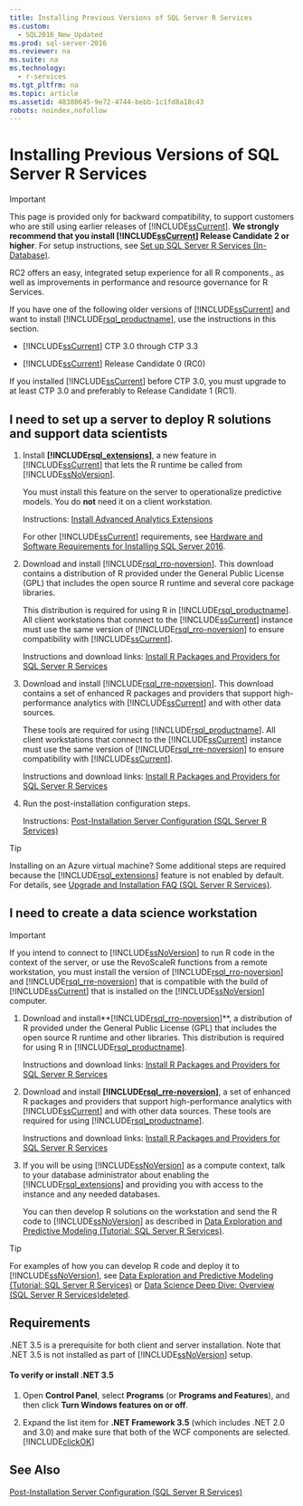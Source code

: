 ```yaml
---
title: Installing Previous Versions of SQL Server R Services
ms.custom: 
  - SQL2016_New_Updated
ms.prod: sql-server-2016
ms.reviewer: na
ms.suite: na
ms.technology: 
  - r-services
ms.tgt_pltfrm: na
ms.topic: article
ms.assetid: 48380645-9e72-4744-bebb-1c1fd8a18c43
robots: noindex,nofollow
---
```

# Installing Previous Versions of SQL Server R Services
    
> [!IMPORTANT]  
>  This page is provided only for backward compatibility, to support customers who are still using earlier releases of [!INCLUDE[ssCurrent](../../Token/Other/ssCurrent_md.md)]. **We strongly recommend that you install [!INCLUDE[ssCurrent](../../Token/Other/ssCurrent_md.md)] Release Candidate 2 or higher**.   For setup instructions, see [Set up SQL Server R Services &#40;In-Database&#41;](../../Topics/TopicNameNotContainA/Set-up-SQL-Server-R-Services--In-Database-.md).  
>   
>  RC2 offers an easy, integrated setup experience for all R components., as well as improvements in performance and resource governance for R Services.  
  
 If you have one of the following older versions of [!INCLUDE[ssCurrent](../../Token/Other/ssCurrent_md.md)] and want to install [!INCLUDE[rsql_productname](../../Token/Other/rsql_productname_md.md)], use the instructions in this section.  
  
-   [!INCLUDE[ssCurrent](../../Token/Other/ssCurrent_md.md)] CTP 3.0 through CTP 3.3  
  
-   [!INCLUDE[ssCurrent](../../Token/Other/ssCurrent_md.md)] Release Candidate 0 \(RC0\)  
  
 If you installed [!INCLUDE[ssCurrent](../../Token/Other/ssCurrent_md.md)] before CTP 3.0, you must upgrade to at least CTP 3.0 and preferably to Release Candidate 1 \(RC1\).  
  
## I need to set up a server to deploy R solutions and support data scientists  
  
1.  Install **[!INCLUDE[rsql_extensions](../../Token/Other/rsql_extensions_md.md)]**, a new feature in [!INCLUDE[ssCurrent](../../Token/Other/ssCurrent_md.md)] that lets the R runtime be called from [!INCLUDE[ssNoVersion](../../Token/Other/ssNoVersion_md.md)].  
  
     You must install this feature on the server to operationalize predictive models. You do **not** need it on a client workstation.  
  
     Instructions: [Install Advanced Analytics Extensions](../../Topics/TopicNameNotContainA/Install-Advanced-Analytics-Extensions.md)  
  
     For other [!INCLUDE[ssCurrent](../../Token/Other/ssCurrent_md.md)] requirements, see [Hardware and Software Requirements for Installing SQL Server 2016](../../Topics/TopicNameNotContainA/Hardware-and-Software-Requirements-for-Installing-SQL-Server-2016.md).  
  
2.  Download and install [!INCLUDE[rsql_rro-noversion](../../Token/Other/rsql_rro-noversion_md.md)]. This download contains a distribution of R provided under the General Public License \(GPL\) that includes the open source R runtime and several core package libraries.  
  
     This distribution is required for using R in [!INCLUDE[rsql_productname](../../Token/Other/rsql_productname_md.md)]. All client workstations that connect to the [!INCLUDE[ssCurrent](../../Token/Other/ssCurrent_md.md)] instance must use the same version of [!INCLUDE[rsql_rro-noversion](../../Token/Other/rsql_rro-noversion_md.md)] to ensure compatibility with [!INCLUDE[ssCurrent](../../Token/Other/ssCurrent_md.md)].  
  
     Instructions and download links: [Install R Packages and Providers for SQL Server R Services](../../Topics/TopicNameNotContainA/Install-R-Packages-and-Providers-for-SQL-Server-R-Services.md)  
  
3.  Download and install [!INCLUDE[rsql_rre-noversion](../../Token/Other/rsql_rre-noversion_md.md)].  This download contains a set of enhanced R packages and providers that support high\-performance analytics with [!INCLUDE[ssCurrent](../../Token/Other/ssCurrent_md.md)] and with other data sources.  
  
     These tools are required for using [!INCLUDE[rsql_productname](../../Token/Other/rsql_productname_md.md)]. All client workstations that connect to the [!INCLUDE[ssCurrent](../../Token/Other/ssCurrent_md.md)] instance must use the same version of [!INCLUDE[rsql_rre-noversion](../../Token/Other/rsql_rre-noversion_md.md)] to ensure compatibility with [!INCLUDE[ssCurrent](../../Token/Other/ssCurrent_md.md)].  
  
     Instructions and download links: [Install R Packages and Providers for SQL Server R Services](../../Topics/TopicNameNotContainA/Install-R-Packages-and-Providers-for-SQL-Server-R-Services.md)  
  
4.  Run the post\-installation configuration steps.  
  
     Instructions: [Post-Installation Server Configuration &#40;SQL Server R Services&#41;](../../Topics/TopicNameNotContainA/Post-Installation-Server-Configuration--SQL-Server-R-Services-.md)  
  
> [!TIP]  
>  Installing on an Azure virtual machine? Some additional steps are required because the [!INCLUDE[rsql_extensions](../../Token/Other/rsql_extensions_md.md)] feature is not enabled by default. For details, see [Upgrade and Installation FAQ &#40;SQL Server R Services&#41;](../../Topics/TopicNameNotContainA/Upgrade-and-Installation-FAQ--SQL-Server-R-Services-.md).  
  
## I need to create a data science workstation  
  
> [!IMPORTANT]  
>  If you intend to connect to [!INCLUDE[ssNoVersion](../../Token/Other/ssNoVersion_md.md)] to run R code in the context of the server, or use the RevoScaleR functions from a remote workstation, you must install the version of [!INCLUDE[rsql_rro-noversion](../../Token/Other/rsql_rro-noversion_md.md)] and [!INCLUDE[rsql_rre-noversion](../../Token/Other/rsql_rre-noversion_md.md)] that is compatible with the build of [!INCLUDE[ssCurrent](../../Token/Other/ssCurrent_md.md)] that is installed on the [!INCLUDE[ssNoVersion](../../Token/Other/ssNoVersion_md.md)] computer.  
  
1.  Download and install**[!INCLUDE[rsql_rro-noversion](../../Token/Other/rsql_rro-noversion_md.md)]**, a distribution of R provided under the General Public License \(GPL\) that includes the open source R runtime and other libraries. This distribution is required for using R in [!INCLUDE[rsql_productname](../../Token/Other/rsql_productname_md.md)].  
  
     Instructions and download links: [Install R Packages and Providers for SQL Server R Services](../../Topics/TopicNameNotContainA/Install-R-Packages-and-Providers-for-SQL-Server-R-Services.md)  
  
2.  Download and install **[!INCLUDE[rsql_rre-noversion](../../Token/Other/rsql_rre-noversion_md.md)]**, a set of enhanced R packages and providers that support high\-performance analytics with [!INCLUDE[ssCurrent](../../Token/Other/ssCurrent_md.md)] and with other data sources. These tools are required for using [!INCLUDE[rsql_productname](../../Token/Other/rsql_productname_md.md)].  
  
     Instructions  and download links: [Install R Packages and Providers for SQL Server R Services](../../Topics/TopicNameNotContainA/Install-R-Packages-and-Providers-for-SQL-Server-R-Services.md)  
  
3.  If you will be using [!INCLUDE[ssNoVersion](../../Token/Other/ssNoVersion_md.md)] as a compute context,  talk to your database administrator about enabling the [!INCLUDE[rsql_extensions](../../Token/Other/rsql_extensions_md.md)] and providing you with access to the instance and any needed databases.  
  
     You can then develop R solutions on the workstation and send the R code to [!INCLUDE[ssNoVersion](../../Token/Other/ssNoVersion_md.md)] as described in [Data Exploration and Predictive Modeling &#40;Tutorial: SQL Server R Services&#41;](../Topic/Data%20Exploration%20and%20Predictive%20Modeling%20\(Tutorial:%20SQL%20Server%20R%20Services\).md).  
  
> [!TIP]  
>  For examples of how you can develop R code and deploy it to [!INCLUDE[ssNoVersion](../../Token/Other/ssNoVersion_md.md)], see [Data Exploration and Predictive Modeling &#40;Tutorial: SQL Server R Services&#41;](../Topic/Data%20Exploration%20and%20Predictive%20Modeling%20\(Tutorial:%20SQL%20Server%20R%20Services\).md) or [Data Science Deep Dive: Overview &#40;SQL Server R Services&#41;deleted](../Topic/Data%20Science%20Deep%20Dive:%20Overview%20\(SQL%20Server%20R%20Services\)deleted.md).  
  
##  <a name="bkmk_Requirements"></a> Requirements  
 .NET 3.5 is a prerequisite for both client and server installation.   Note that .NET 3.5  is not installed as part of [!INCLUDE[ssNoVersion](../../Token/Other/ssNoVersion_md.md)] setup.  
  
#### To verify or install .NET 3.5  
  
1.  Open **Control Panel**, select **Programs** \(or **Programs and Features**\), and then click **Turn Windows features on or off**.  
  
2.  Expand the list item for **.NET Framework 3.5** \(which includes .NET 2.0 and 3.0\) and make sure that both of the WCF components are selected. [!INCLUDE[clickOK](../../Token/Other/clickOK_md.md)]  
  
## See Also  
 [Post-Installation Server Configuration &#40;SQL Server R Services&#41;](../../Topics/TopicNameNotContainA/Post-Installation-Server-Configuration--SQL-Server-R-Services-.md)  
  
  